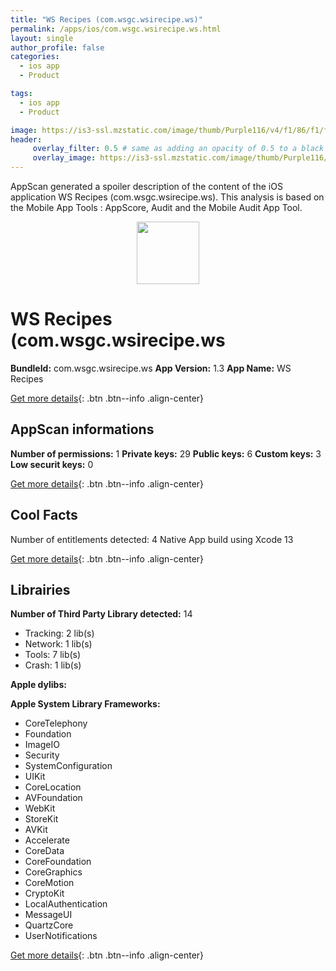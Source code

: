 ```yaml
---
title: "WS Recipes (com.wsgc.wsirecipe.ws)"
permalink: /apps/ios/com.wsgc.wsirecipe.ws.html
layout: single
author_profile: false
categories: 
  - ios app 
  - Product 

tags: 
  - ios app 
  - Product 

image: https://is3-ssl.mzstatic.com/image/thumb/Purple116/v4/f1/86/f1/f186f1c9-70e0-133a-e296-01edf46eecd5/AppIcon-1x_U007emarketing-0-7-0-85-220.png/512x512bb.jpg
header: 
     overlay_filter: 0.5 # same as adding an opacity of 0.5 to a black background
     overlay_image: https://is3-ssl.mzstatic.com/image/thumb/Purple116/v4/f1/86/f1/f186f1c9-70e0-133a-e296-01edf46eecd5/AppIcon-1x_U007emarketing-0-7-0-85-220.png/512x512bb.jpg
---
```

AppScan generated a spoiler description of the content of the iOS application WS Recipes (com.wsgc.wsirecipe.ws). This analysis is based on the Mobile App Tools : AppScore, Audit and the Mobile Audit App Tool.

  
  
<div style="text-align: center;"><img src="https://is3-ssl.mzstatic.com/image/thumb/Purple116/v4/f1/86/f1/f186f1c9-70e0-133a-e296-01edf46eecd5/AppIcon-1x_U007emarketing-0-7-0-85-220.png/512x512bb.jpg" width="100" height="100"></div>  
  
# WS Recipes (com.wsgc.wsirecipe.ws

**BundleId:** com.wsgc.wsirecipe.ws
**App Version:** 1.3
**App Name:** WS Recipes


[Get more details](/pricing.html){: .btn .btn--info .align-center}  
  
## AppScan informations 

**Number of permissions:** 1
**Private keys:** 29
**Public keys:** 6
**Custom keys:** 3
**Low securit keys:** 0
  
[Get more details](/pricing.html){: .btn .btn--info .align-center}

## Cool Facts

Number of entitlements detected: 4
Native App
build using Xcode 13
  
[Get more details](/pricing.html){: .btn .btn--info .align-center}

## Librairies 
**Number of Third Party Library detected:** 14
- Tracking: 2 lib(s)
- Network: 1 lib(s)
- Tools: 7 lib(s)
- Crash: 1 lib(s)

**Apple dylibs:**


**Apple System Library Frameworks:**
- CoreTelephony
- Foundation
- ImageIO
- Security
- SystemConfiguration
- UIKit
- CoreLocation
- AVFoundation
- WebKit
- StoreKit
- AVKit
- Accelerate
- CoreData
- CoreFoundation
- CoreGraphics
- CoreMotion
- CryptoKit
- LocalAuthentication
- MessageUI
- QuartzCore
- UserNotifications


  
[Get more details](/pricing.html){: .btn .btn--info .align-center}

